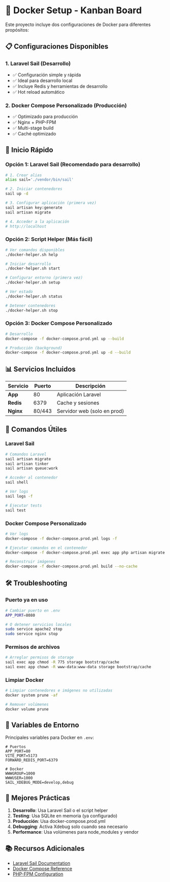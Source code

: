 # 🐳 Docker Setup - Kanban Board

Este proyecto incluye dos configuraciones de Docker para diferentes propósitos:

## 📋 Configuraciones Disponibles

### 1. **Laravel Sail** (Desarrollo)
- ✅ Configuración simple y rápida
- ✅ Ideal para desarrollo local
- ✅ Incluye Redis y herramientas de desarrollo
- ✅ Hot reload automático

### 2. **Docker Compose Personalizado** (Producción)
- ✅ Optimizado para producción
- ✅ Nginx + PHP-FPM
- ✅ Multi-stage build
- ✅ Caché optimizado

## 🚀 Inicio Rápido

### Opción 1: Laravel Sail (Recomendado para desarrollo)

```bash
# 1. Crear alias
alias sail='./vendor/bin/sail'

# 2. Iniciar contenedores
sail up -d

# 3. Configurar aplicación (primera vez)
sail artisan key:generate
sail artisan migrate

# 4. Acceder a la aplicación
# http://localhost
```

### Opción 2: Script Helper (Más fácil)

```bash
# Ver comandos disponibles
./docker-helper.sh help

# Iniciar desarrollo
./docker-helper.sh start

# Configurar entorno (primera vez)
./docker-helper.sh setup

# Ver estado
./docker-helper.sh status

# Detener contenedores
./docker-helper.sh stop
```

### Opción 3: Docker Compose Personalizado

```bash
# Desarrollo
docker-compose -f docker-compose.prod.yml up --build

# Producción (background)
docker-compose -f docker-compose.prod.yml up -d --build
```

## 📊 Servicios Incluidos

| Servicio | Puerto | Descripción |
|----------|--------|-------------|
| **App** | 80 | Aplicación Laravel |
| **Redis** | 6379 | Cache y sesiones |
| **Nginx** | 80/443 | Servidor web (solo en prod) |

## 🔧 Comandos Útiles

### Laravel Sail
```bash
# Comandos Laravel
sail artisan migrate
sail artisan tinker
sail artisan queue:work

# Acceder al contenedor
sail shell

# Ver logs
sail logs -f

# Ejecutar tests
sail test
```

### Docker Compose Personalizado
```bash
# Ver logs
docker-compose -f docker-compose.prod.yml logs -f

# Ejecutar comandos en el contenedor
docker-compose -f docker-compose.prod.yml exec app php artisan migrate

# Reconstruir imágenes
docker-compose -f docker-compose.prod.yml build --no-cache
```

## 🛠️ Troubleshooting

### Puerto ya en uso
```bash
# Cambiar puerto en .env
APP_PORT=8080

# O detener servicios locales
sudo service apache2 stop
sudo service nginx stop
```

### Permisos de archivos
```bash
# Arreglar permisos de storage
sail exec app chmod -R 775 storage bootstrap/cache
sail exec app chown -R www-data:www-data storage bootstrap/cache
```

### Limpiar Docker
```bash
# Limpiar contenedores e imágenes no utilizadas
docker system prune -af

# Remover volúmenes
docker volume prune
```

## 📝 Variables de Entorno

Principales variables para Docker en `.env`:

```env
# Puertos
APP_PORT=80
VITE_PORT=5173
FORWARD_REDIS_PORT=6379

# Docker
WWWGROUP=1000
WWWUSER=1000
SAIL_XDEBUG_MODE=develop,debug
```

## 🎯 Mejores Prácticas

1. **Desarrollo**: Usa Laravel Sail o el script helper
2. **Testing**: Usa SQLite en memoria (ya configurado)
3. **Producción**: Usa docker-compose.prod.yml
4. **Debugging**: Activa Xdebug solo cuando sea necesario
5. **Performance**: Usa volúmenes para node_modules y vendor

## 📚 Recursos Adicionales

- [Laravel Sail Documentation](https://laravel.com/docs/sail)
- [Docker Compose Reference](https://docs.docker.com/compose/)
- [PHP-FPM Configuration](https://www.php.net/manual/en/install.fpm.php)
